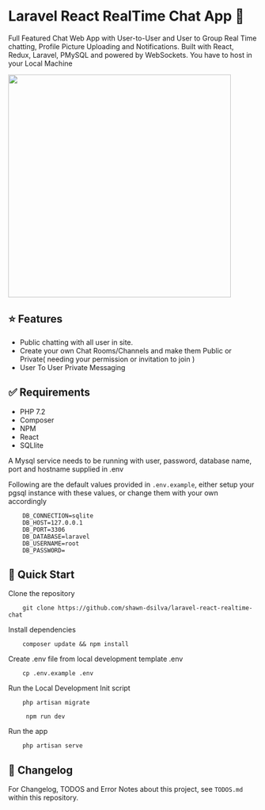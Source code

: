 # Laravel React RealTime Chat App 💬

Full Featured Chat Web App with User-to-User and User to Group Real Time chatting, Profile Picture Uploading and Notifications.
Built with React, Redux, Laravel, PMySQL and powered by WebSockets. You have to host in your Local Machine

<img width="450px;" src="https://github.com/SwagyXD/"/>

## ⭐ Features

- Public chatting with all user in site.
- Create your own Chat Rooms/Channels and make them Public or Private( needing your permission or invitation to join )
- User To User Private Messaging

## ✅ Requirements

- PHP 7.2
- Composer
- NPM
- React
- SQLlite

A Mysql service needs to be running with user, password, database name, port and hostname supplied in .env

Following are the default values provided in `.env.example`, either setup your pgsql instance with these values, or change them with your own accordingly
```
    DB_CONNECTION=sqlite
    DB_HOST=127.0.0.1
    DB_PORT=3306
    DB_DATABASE=laravel
    DB_USERNAME=root
    DB_PASSWORD=
```

## 🚀 Quick Start

Clone the repository

```
    git clone https://github.com/shawn-dsilva/laravel-react-realtime-chat
```

Install dependencies 

```
    composer update && npm install
```

Create .env file from local development template .env

```
    cp .env.example .env
```

Run the Local Development Init script 

```
    php artisan migrate
```
``` 
     npm run dev
```

Run the app

```
    php artisan serve
```

## 📘 Changelog


For Changelog, TODOS and Error Notes about this project, see `TODOS.md` within this repository.


